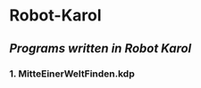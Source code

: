 # **Robot-Karol**
***<H2>Programs written in Robot Karol</H2>***
**<H3>1. MitteEinerWeltFinden.kdp</H3>**
